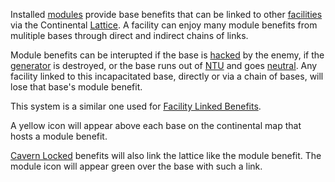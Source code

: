 Installed [modules](Modules.md) provide base benefits that can
be linked to other [facilities](../locations/Facilities.md) via the
Continental [Lattice](../terminology/Lattice.md). A facility can enjoy many
module benefits from mulitiple bases through direct and indirect chains
of links.

Module benefits can be interupted if the base is
[hacked](Capturing_Bases.md) by the enemy, if the
[generator](../items/Generator.md) is destroyed, or the base runs out of
[NTU](../items/NTU.md) and goes [neutral](../terminology/Neutral.md). Any
facility linked to this incapacitated base, directly or via a chain of
bases, will lose that base's module benefit.

This system is a similar one used for [Facility Linked
Benefits](../terminology/Facility_Linked_Benefit.md).

A yellow icon will appear above each base on the continental map that
hosts a module benefit.

[Cavern Locked](Cavern_Lock.md) benefits will also link the
lattice like the module benefit. The module icon will appear green over
the base with such a link.

<!--[Category:Modules](Category:Modules.md)-->
